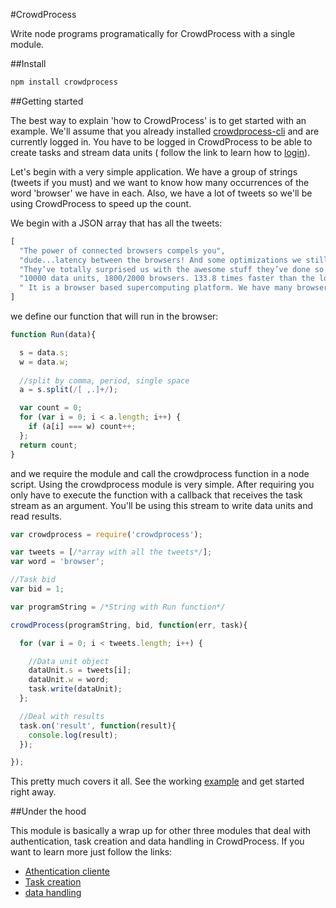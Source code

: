 #CrowdProcess 

Write node programs programatically for CrowdProcess with a single module.

##Install 

```javascript
npm install crowdprocess
```

##Getting started

The best way to explain 'how to CrowdProcess' is to get started with an example.
We'll assume that you already installed [crowdprocess-cli](https://github.com/CrowdProcess/crp-cli) and are currently logged in. 
You have to be logged in CrowdProcess to be able to create tasks and stream data units ( follow the link to learn how to [login](https://github.com/CrowdProcess/crp-cli#login)).

Let's begin with a very simple application. We have a group of strings (tweets if you must) and we want to 
know how many  occurrences of the word 'browser' we have in each. Also, we have a lot of tweets so we'll be using 
CrowdProcess to speed up the count. 

We begin with a JSON array that has all the tweets:

```javascript
[
  "The power of connected browsers compels you",
  "dude...latency between the browsers! And some optimizations we still need to do lol",
  "They’ve totally surprised us with the awesome stuff they’ve done so far!",
  "10000 data units, 1800/2000 browsers. 133.8 times faster than the local machine.",
  " It is a browser based supercomputing platform. We have many browsers"
]
```

we define our function that will run in the browser:

```javascript
function Run(data){

  s = data.s;
  w = data.w;
  
  //split by comma, period, single space
  a = s.split(/[ ,.]+/);

  var count = 0;
  for (var i = 0; i < a.length; i++) {
    if (a[i] === w) count++;
  };
  return count;
}
```


and we require the module and call the crowdprocess function in a node script. Using the crowdprocess module is very simple. After requiring you only have to execute the function with a callback 
that receives the task stream as an argument. You'll be using this stream to write data units and read results.

```javascript
var crowdprocess = require('crowdprocess');

var tweets = [/*array with all the tweets*/];
var word = 'browser';

//Task bid
var bid = 1;

var programString = /*String with Run function*/

crowdProcess(programString, bid, function(err, task){

  for (var i = 0; i < tweets.length; i++) {

    //Data unit object
    dataUnit.s = tweets[i];
    dataUnit.w = word;
    task.write(dataUnit);
  }; 

  //Deal with results
  task.on('result', function(result){
    console.log(result);
  });

});
```

This pretty much covers it all. See the working [example](https://github.com/CrowdProcess/crpEasyAsPie/blob/master/example/counter.js) and get started right away.

##Under the hood

This module is basically a wrap up for other three modules that deal with authentication, task creation and 
data handling in CrowdProcess. If you want to learn more just follow the links:
* [Athentication cliente](https://github.com/CrowdProcess/crp-auth-client)
* [Task creation](https://github.com/CrowdProcess/crp-task-client) 
* [data handling](https://github.com/CrowdProcess/crp-task-producer-client)